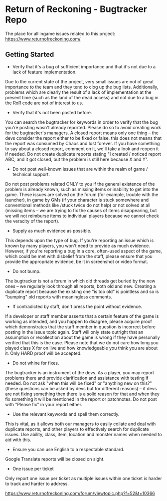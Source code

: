 # Return of Reckoning - Bugtracker Repo

The place for all ingame issues related to this project: https://www.returnofreckoning.com/ 

## Getting Started

* Verify that it's a bug of sufficient importance and that it's not due to a lack of feature implementation.

Due to the current state of the project, very small issues are not of great importance to the team and they tend to clog up the bug lists. Additionally, problems which are clearly the result of a lack of implementation at the present time (such as the land of the dead access) and not due to a bug in the RoR code are not of interest to us.

* Verify that it's not been posted before.

You can search the bugtracker for keywords in order to verify that the bug you're posting wasn't already reported. Please do so to avoid creating work for the bugtracker's managers.
A closed report means only one thing – the devs consider the report either to be fixed or false. this does not means that the report was consumed by Chaos and lost forever. If you have something to say about a closed report, comment on it, we'll take a look and reopen it if needed. Do not create duplicate reports stating "I created / noticed report ABC, and it got closed, but the problem is still here because X and Y".

* Do not post well-known issues that are within the realm of game / technical support.

Do not post problems related ONLY to you if the general existence of the problem is already known, such as missing items or inability to get into the game. These issues are solved on the forum (for example, trouble with the launcher), in game by GMs (if your character is stuck somewhere and conventional methods like /stuck twice do not help) or not solved at all (missing items – we are trying to fix the causes of items disappearing, but we will not reimburse items to individual players because we cannot check the veracity of the report).

* Supply as much evidence as possible.

This depends upon the type of bug. If you're reporting an issue which is known by many players, you won't need to provide as much evidence. However, if you're reporting a bug in a core, often-used aspect of the game, which could be met with disbelief from the staff, please ensure that you provide the appropriate evidence, be it in screenshot or video format.

* Do not bump.

The bugtracker is not a forum in which old threads get buried by the new ones – we regularly look through all reports, both old and new. Creating a duplicate report because the existing one "is too old" is pointless and so is "bumping" old reports with meaningless comments.

* If contradicted by staff, don't press the point without evidence.

If a developer or staff member asserts that a certain feature of the game is working as intended, and you happen to disagree, please acquire proof which demonstrates that the staff member in question is incorrect before posting in the issue topic again. Staff will only state outright that an assumption or recollection about the game is wrong if they have personally verified that this is the case.
Please note that we do not care how long you played class X for on live and how knowledgeable you think you are about it. Only HARD proof will be accepted.

* Do not whine for fixes.

The bugtracker is an instrument of the devs. As a player, you may report problems there and provide clarification and assistance with testing if needed. Do not ask "when this will be fixed" or "anything new on this?" (these questions can be asked by devs but for different reasons) – if devs are not fixing something then there is a solid reason for that and when they fix something it will be mentioned in the report or patchnotes. Do not post with "Please fix" in your report either.

* Use the relevant keywords and spell them correctly. 

This is vital, as it allows both our managers to easily collate and deal with duplicate reports, and other players to effectively search for duplicate issues. Use ability, class, item, location and monster names when needed to aid with this.

* Ensure you can use English to a respectable standard. 

Google Translate reports will be closed on sight.

* One issue per ticket

Only report one issue per ticket as multiple issues within one ticket is harder to track and harder to address.

https://www.returnofreckoning.com/forum/viewtopic.php?f=52&t=10366
